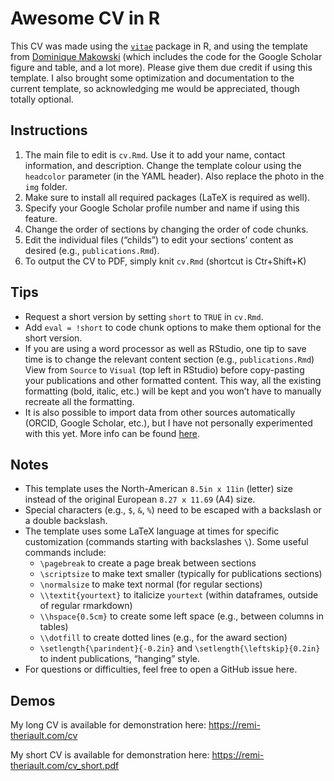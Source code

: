 
# Awesome CV in R

This CV was made using the
[`vitae`](https://pkg.mitchelloharawild.com/vitae/) package in R, and
using the template from [Dominique
Makowski](https://github.com/DominiqueMakowski/CV) (which includes the
code for the Google Scholar figure and table, and a lot more). Please
give them due credit if using this template. I also brought some
optimization and documentation to the current template, so acknowledging
me would be appreciated, though totally optional.

## Instructions

1.  The main file to edit is `cv.Rmd`. Use it to add your name, contact
    information, and description. Change the template colour using the
    `headcolor` parameter (in the YAML header). Also replace the photo
    in the `img` folder.
2.  Make sure to install all required packages (LaTeX is required as
    well).
3.  Specify your Google Scholar profile number and name if using this
    feature.
4.  Change the order of sections by changing the order of code chunks.
5.  Edit the individual files (“childs”) to edit your sections’ content
    as desired (e.g., `publications.Rmd`).
6.  To output the CV to PDF, simply knit `cv.Rmd` (shortcut is
    Ctr+Shift+K)

## Tips

-   Request a short version by setting `short` to `TRUE` in `cv.Rmd`.
-   Add `eval = !short` to code chunk options to make them optional for
    the short version.
-   If you are using a word processor as well as RStudio, one tip to
    save time is to change the relevant content section (e.g.,
    `publications.Rmd`) View from `Source` to `Visual` (top left in
    RStudio) before copy-pasting your publications and other formatted
    content. This way, all the existing formatting (bold, italic, etc.)
    will be kept and you won’t have to manually recreate all the
    formatting.
-   It is also possible to import data from other sources automatically
    (ORCID, Google Scholar, etc.), but I have not personally
    experimented with this yet. More info can be found
    [here](https://pkg.mitchelloharawild.com/vitae/articles/data.html).

## Notes

-   This template uses the North-American `8.5in x 11in` (letter) size
    instead of the original European `8.27 x 11.69` (A4) size.
-   Special characters (e.g., `$`, `&`, `%`) need to be escaped with a
    backslash or a double backslash.
-   The template uses some LaTeX language at times for specific
    customization (commands starting with backslashes `\`). Some useful
    commands include:
    -   `\pagebreak` to create a page break between sections
    -   `\scriptsize` to make text smaller (typically for publications
        sections)
    -   `\normalsize` to make text normal (for regular sections)
    -   `\\textit{yourtext}` to italicize `yourtext` (within dataframes,
        outside of regular rmarkdown)
    -   `\\hspace{0.5cm}` to create some left space (e.g., between
        columns in tables)
    -   `\\dotfill` to create dotted lines (e.g., for the award section)
    -   `\setlength{\parindent}{-0.2in}` and
        `\setlength{\leftskip}{0.2in}` to indent publications, “hanging”
        style.
-   For questions or difficulties, feel free to open a GitHub issue
    here.

## Demos

My long CV is available for demonstration here:
<https://remi-theriault.com/cv>

My short CV is available for demonstration here:
<https://remi-theriault.com/cv_short.pdf>
